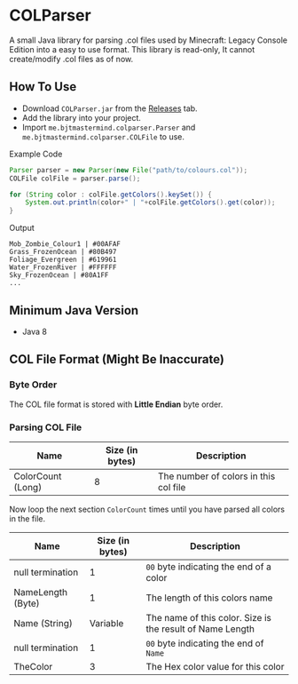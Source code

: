 # COLParser

A small Java library for parsing .col files used by Minecraft: Legacy Console Edition into a easy to use format. This library is read-only, It cannot create/modify .col files as of now.

## How To Use

* Download `COLParser.jar` from the [Releases](https://github.com/BJTMastermind/COLParser/releases) tab.
* Add the library into your project.
* Import `me.bjtmastermind.colparser.Parser` and `me.bjtmastermind.colparser.COLFile` to use.

Example Code

```java
Parser parser = new Parser(new File("path/to/colours.col"));
COLFile colFile = parser.parse();

for (String color : colFile.getColors().keySet()) {
    System.out.println(color+" | "+colFile.getColors().get(color));
}
```

Output

```
Mob_Zombie_Colour1 | #00AFAF
Grass_FrozenOcean | #80B497
Foliage_Evergreen | #619961
Water_FrozenRiver | #FFFFFF
Sky_FrozenOcean | #80A1FF
...
```

## Minimum Java Version

* Java 8

## COL File Format (Might Be Inaccurate)

### Byte Order

The COL file format is stored with **Little Endian** byte order.

### Parsing COL File

| Name | Size (in bytes) | Description |
| - | - | - |
| ColorCount (Long) | 8 | The number of colors in this col file |

Now loop the next section `ColorCount` times until you have parsed all colors in the file.

| Name | Size (in bytes) | Description |
| - | - | - |
| null termination | 1 | `00` byte indicating the end of a color |
| NameLength (Byte) | 1 | The length of this colors name |
| Name (String) | Variable | The name of this color. Size is the result of Name Length |
| null termination | 1 | `00` byte indicating the end of `Name` |
| TheColor | 3 | The Hex color value for this color |
